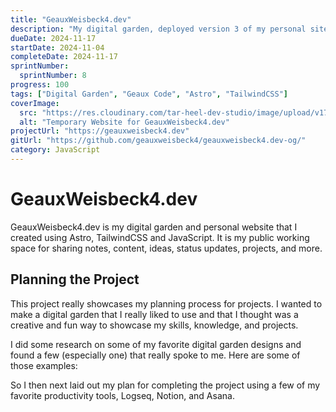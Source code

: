 ```yaml
---
title: "GeauxWeisbeck4.dev"
description: "My digital garden, deployed version 3 of my personal site."
dueDate: 2024-11-17
startDate: 2024-11-04
completeDate: 2024-11-17
sprintNumber:
  sprintNumber: 8
progress: 100
tags: ["Digital Garden", "Geaux Code", "Astro", "TailwindCSS"]
coverImage:
  src: "https://res.cloudinary.com/tar-heel-dev-studio/image/upload/v1731903416/geauxweisbeck4dev-temporary_kjbdlh.png"
  alt: "Temporary Website for GeauxWeisbeck4.dev"
projectUrl: "https://geauxweisbeck4.dev"
gitUrl: "https://github.com/geauxweisbeck4/geauxweisbeck4.dev-og/"
category: JavaScript
---
```


# GeauxWeisbeck4.dev

GeauxWeisbeck4.dev is my digital garden and personal website that I created using Astro, TailwindCSS and JavaScript. It is my public working space for sharing notes, content, ideas, status updates, projects, and more.

## Planning the Project

This project really showcases my planning process for projects. I wanted to make a digital garden that I really liked to use and that I thought was a creative and fun way to showcase my skills, knowledge, and projects.

I did some research on some of my favorite digital garden designs and found a few (especially one) that really spoke to me. Here are some of those examples:

So I then next laid out my plan for completing the project using a few of my favorite productivity tools, Logseq, Notion, and Asana.
